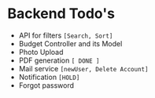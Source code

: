 # Backend Todo's

- API for filters `[Search, Sort]`
- Budget Controller and its Model
- Photo Upload
- PDF generation `[ DONE ]`
- Mail service `[newUser, Delete Account]`
- Notification `[HOLD]`
- Forgot password
